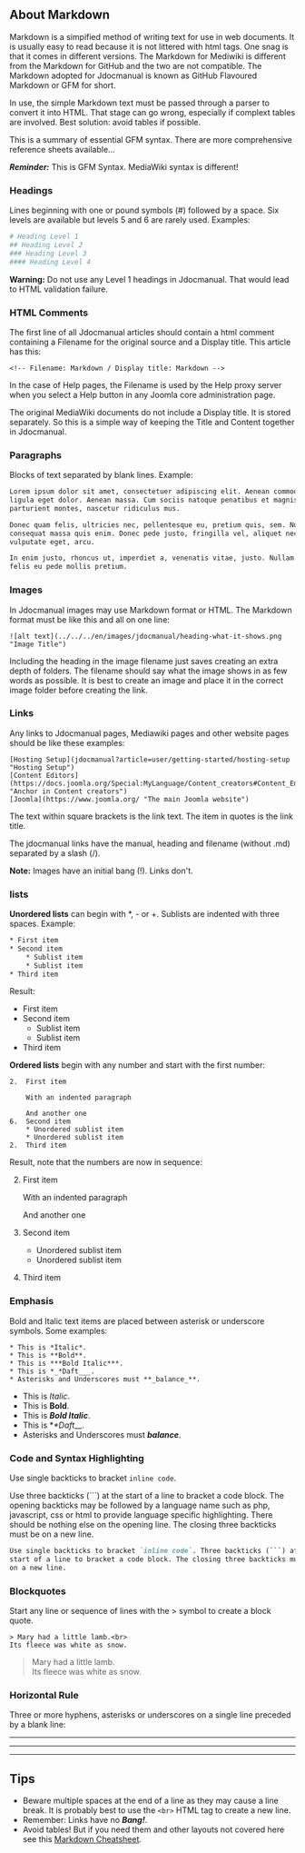 <!-- Filename: Markdown / Display title: Markdown -->

## About Markdown

Markdown is a simpified method of writing text for use in web documents. It
is usually easy to read because it is not littered with html tags. One snag
is that it comes in different versions. The Markdown for Mediwiki is
different from the Markdown for GitHub and the two are not compatible. The
Markdown adopted for Jdocmanual is known as GitHub Flavoured Markdown or
GFM for short.

In use, the simple Markdown text must be passed through a parser to convert
it into HTML. That stage can go wrong, especially if complext tables are
involved. Best solution: avoid tables if possible.

This is a summary of essential GFM syntax. There are more comprehensive
reference sheets available...

***Reminder:*** This is GFM Syntax. MediaWiki syntax is different!

### Headings

Lines beginning with one or pound symbols (#) followed by a space. Six levels
are available but levels 5 and 6 are rarely used. Examples:

```bash
# Heading Level 1
## Heading Level 2
### Heading Level 3
#### Heading Level 4
```
**Warning:** Do not use any Level 1 headings in Jdocmanual. That would lead
to HTML validation failure.

### HTML Comments

The first line of all Jdocmanual articles should contain a html comment
containing a Filename for the original source and a Display title. This
article has this:
```
<!-- Filename: Markdown / Display title: Markdown -->
```
In the case of Help pages, the Filename is used by the Help proxy server
when you select a Help button in any Joomla core administration page.

The original MediaWiki documents do not include a Display title. It is stored
separately. So this is a simple way of keeping the Title and Content together
in Jdocmanual.

### Paragraphs

Blocks of text separated by blank lines. Example:

```bash
Lorem ipsum dolor sit amet, consectetuer adipiscing elit. Aenean commodo
ligula eget dolor. Aenean massa. Cum sociis natoque penatibus et magnis dis
parturient montes, nascetur ridiculus mus.

Donec quam felis, ultricies nec, pellentesque eu, pretium quis, sem. Nulla
consequat massa quis enim. Donec pede justo, fringilla vel, aliquet nec,
vulputate eget, arcu.

In enim justo, rhoncus ut, imperdiet a, venenatis vitae, justo. Nullam dictum
felis eu pede mollis pretium.
```

### Images

In Jdocmanual images may use Markdown format or HTML. The Markdown format must
be like this and all on one line:

<pre><code>&#33;&#91;alt text]&#40;../../../en/images/jdocmanual/heading-what-it-shows.png "Image Title")
</code></pre>

Including the heading in the image filename just saves creating an extra
depth of folders. The filename should say what the image shows in as few words
as possible. It is best to create an image and place it in the correct image
folder before creating the link.

### Links
Any links to Jdocmanual pages, Mediawiki pages and other website pages should
be like these examples:

<pre><code>&#91;Hosting Setup]&#40;jdocmanual?article=user/getting-started/hosting-setup "Hosting Setup")
&#91;Content Editors]&#40;https://docs.joomla.org/Special:MyLanguage/Content_creators#Content_Editors "Anchor in Content creators")
&#91;Joomla]&#40;https://www.joomla.org/ "The main Joomla website")
</code></pre>

The text within square brackets is the link text. The item in quotes is the link title.

The jdocmanual links have the manual, heading and filename (without .md) separated by a slash (/).

**Note:** Images have an initial bang (!). Links don't.

### lists

**Unordered lists** can begin with *, - or +. Sublists are indented with three
spaces. Example:

```bash
* First item
* Second item
    * Sublist item
    * Sublist item
* Third item
```
Result:

* First item
* Second item
    * Sublist item
    * Sublist item
* Third item

**Ordered lists** begin with any number and start with the first number:
```
2.  First item

    With an indented paragraph

    And another one
6.  Second item
    * Unordered sublist item
    * Unordered sublist item
2.  Third item
```
Result, note that the numbers are now in sequence:

2.  First item

    With an indented paragraph

    And another one
6.  Second item
    * Unordered sublist item
    * Unordered sublist item
2.  Third item

### Emphasis

Bold and Italic text items are placed between asterisk or underscore symbols.
Some examples:
```
* This is *Italic*.
* This is **Bold**.
* This is ***Bold Italic***.
* This is *_*Daft___.
* Asterisks and Underscores must **_balance_**.
```
* This is *Italic*.
* This is **Bold**.
* This is ***Bold Italic***.
* This is *_*Daft___.
* Asterisks and Underscores must **_balance_**.

### Code and Syntax Highlighting

Use single backticks to bracket `inline code`.

Use three backticks (```) at the start of a line to bracket a code block.
The opening backticks may be followed by a language name such as php,
javascript, css or html to provide language specific highlighting. There
should be nothing else on the opening line. The closing three backticks
must be on a new line.

```markdown
Use single backticks to bracket `inline code`. Three backticks (```) at the
start of a line to bracket a code block. The closing three backticks must be
on a new line.
```
### Blockquotes

Start any line or sequence of lines with the > symbol to create a block quote.

```
> Mary had a little lamb.<br>
Its fleece was white as snow.
```
> Mary had a little lamb.<br>
Its fleece was white as snow.

### Horizontal Rule

Three or more hyphens, asterisks or underscores on a single line preceded by
a blank line:

---
***
___

## Tips

* Beware multiple spaces at the end of a line as they may cause a line break.
    It is probably best to use the `<br>` HTML tag to create a new line.
* Remember: Links have no ***Bang!***.
* Avoid tables! But if you need them and other layouts not covered here see
this [Markdown Cheatsheet](https://github.com/adam-p/markdown-here/wiki/Markdown-Cheatsheet#emphasis).
